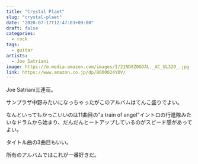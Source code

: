 ```yaml
---
title: "Crystal Plaet"
slug: "crystal-plaet"
date: "2020-07-17T12:47:03+09:00"
draft: false
categories:
  - rock
tags:
  - guitar
artists:
  - Joe Satriani
image: https://m.media-amazon.com/images/I/21ND8Z0GDAL._AC_UL320_.jpg
link: https://www.amazon.co.jp/dp/B000024YDV/
---
```

Joe Satriani三連荘。

サンプラザ中野みたいになっちゃったがこのアルバムはてんこ盛りでよい。
<!--more-->
なんといってもかっこいいのは11曲目の"a train of angel"イントロの行進隊みたいなドラムから始まり、だんだんヒートアップしているのがスピード感があってよい。

タイトル曲の3曲目もいい。

所有のアルバムではこれが一番好きだ。
